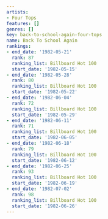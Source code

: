 ```yaml
---
artists:
- Four Tops
features: []
genres: []
key: back-to-school-again-four-tops
name: Back To School Again
rankings:
- end_date: '1982-05-21'
  rank: 87
  ranking_list: Billboard Hot 100
  start_date: '1982-05-15'
- end_date: '1982-05-28'
  rank: 80
  ranking_list: Billboard Hot 100
  start_date: '1982-05-22'
- end_date: '1982-06-04'
  rank: 72
  ranking_list: Billboard Hot 100
  start_date: '1982-05-29'
- end_date: '1982-06-11'
  rank: 71
  ranking_list: Billboard Hot 100
  start_date: '1982-06-05'
- end_date: '1982-06-18'
  rank: 79
  ranking_list: Billboard Hot 100
  start_date: '1982-06-12'
- end_date: '1982-06-25'
  rank: 93
  ranking_list: Billboard Hot 100
  start_date: '1982-06-19'
- end_date: '1982-07-02'
  rank: 98
  ranking_list: Billboard Hot 100
  start_date: '1982-06-26'
---
```


